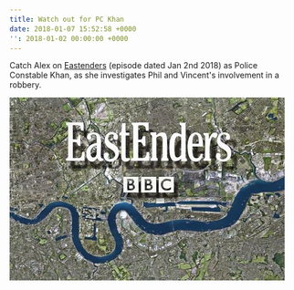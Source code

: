 ```yaml
---
title: Watch out for PC Khan
date: 2018-01-07 15:52:58 +0000
'': 2018-01-02 00:00:00 +0000
---
```

Catch Alex on [Eastenders](https://www.bbc.co.uk/iplayer/episode/b09l8pkz/eastenders-02012018#) (episode dated Jan 2nd 2018) as Police Constable Khan, as she investigates Phil and Vincent's involvement in a robbery.

![](/images/eastenders.jpeg)
